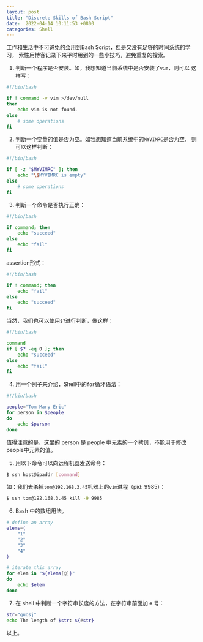 ```yaml
---
layout: post
title: "Discrete Skills of Bash Script"
date:  2022-04-14 10:11:53 +0800
categories: Shell
---
```


工作和生活中不可避免的会用到Bash Script，但是又没有足够的时间系统的学习，
索性用博客记录下来平时用到的一些小技巧，避免重复的搜索。

1. 判断一个程序是否安装。如，我想知道当前系统中是否安装了`vim`，则可以
这样写：
```sh
#!/bin/bash

if ! command -v vim >/dev/null
then
    echo vim is not found.
else
    # some operations
fi
```

2. 判断一个变量的值是否为空。如我想知道当前系统中的`MYVIMRC`是否为空，
则可以这样判断：
```sh
#!/bin/bash

if [ -z "$MYVIMRC" ]; then
    echo "\$MYVIMRC is empty"
else
    # some operations
fi
```

3. 判断一个命令是否执行正确：
```sh
#!/bin/bash

if command; then
    echo "succeed"
else
    echo "fail"
fi
```
assertion形式：
```sh
#!/bin/bash

if ! command; then
    echo "fail"
else
    echo "succeed"
fi
```

当然，我们也可以使用`$?`进行判断，像这样：
```sh
#!/bin/bash

command
if [ $? -eq 0 ]; then
    echo "succeed"
else
    echo "fail"
fi
```

4. 用一个例子来介绍，Shell中的`for`循环语法：
```sh
#!/bin/bash

people="Tom Mary Eric"
for person in $people
do
    echo $person
done
```
值得注意的是，这里的 person 是 people 中元素的一个拷贝，不能用于修改
people中元素的值。

5. 用以下命令可以向远程机器发送命令：
```sh
$ ssh host@ipaddr [command]
```
如：我们去杀掉`tom@192.168.3.45`机器上的`vim`进程（pid: 9985）：
```sh
$ ssh tom@192.168.3.45 kill -9 9985
```

6. Bash 中的数组用法。
```sh
# define an array
elems=(
    "1"
    "2"
    "3"
    "4"
)

# iterate this array
for elem in "${elems[@]}"
do
    echo $elem
done
```

7. 在 shell 中判断一个字符串长度的方法，在字符串前面加 `#` 号：
```sh
str="guosj"
echo The length of $str: ${#str}
```

以上。

